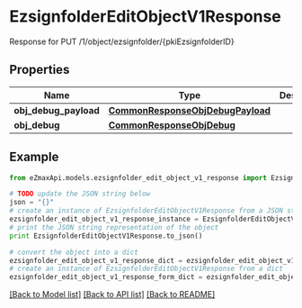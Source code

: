 # EzsignfolderEditObjectV1Response

Response for PUT /1/object/ezsignfolder/{pkiEzsignfolderID}

## Properties
Name | Type | Description | Notes
------------ | ------------- | ------------- | -------------
**obj_debug_payload** | [**CommonResponseObjDebugPayload**](CommonResponseObjDebugPayload.md) |  | 
**obj_debug** | [**CommonResponseObjDebug**](CommonResponseObjDebug.md) |  | [optional] 

## Example

```python
from eZmaxApi.models.ezsignfolder_edit_object_v1_response import EzsignfolderEditObjectV1Response

# TODO update the JSON string below
json = "{}"
# create an instance of EzsignfolderEditObjectV1Response from a JSON string
ezsignfolder_edit_object_v1_response_instance = EzsignfolderEditObjectV1Response.from_json(json)
# print the JSON string representation of the object
print EzsignfolderEditObjectV1Response.to_json()

# convert the object into a dict
ezsignfolder_edit_object_v1_response_dict = ezsignfolder_edit_object_v1_response_instance.to_dict()
# create an instance of EzsignfolderEditObjectV1Response from a dict
ezsignfolder_edit_object_v1_response_form_dict = ezsignfolder_edit_object_v1_response.from_dict(ezsignfolder_edit_object_v1_response_dict)
```
[[Back to Model list]](../README.md#documentation-for-models) [[Back to API list]](../README.md#documentation-for-api-endpoints) [[Back to README]](../README.md)


